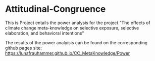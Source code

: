 # Attitudinal-Congruence

This is Project entails the power analysis for the project "The effects of climate change meta-knowledge on selective exposure, selective elaboration, and behavioral intentions"

The results of the power analyisis can be found on the corresponding github pages site: https://lunafrauhammer.github.io/CC_MetaKnowledge/Power

